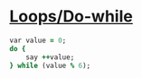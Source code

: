 [1]: http://rosettacode.org/wiki/Loops/Do-while

# [Loops/Do-while][1]

```ruby
var value = 0;
do {
    say ++value;
} while (value % 6);
```